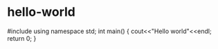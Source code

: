 # hello-world
#include<iostream>
  using namespace std;
  int main()
  {
  cout<<"Hello world"<<endl;
  return 0;
  }
